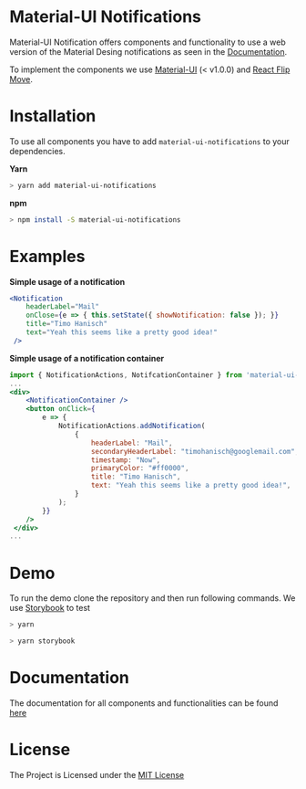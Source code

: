 # Material-UI Notifications

Material-UI Notification offers components and functionality to use a web version of the Material Desing notifications as seen
in the [Documentation](https://material.io/guidelines/patterns/notifications.html#notifications-anatomy-of-a-notification).

To implement the components we use [Material-UI](https://github.com/mui-org/material-ui) (< v1.0.0) and [React Flip Move](https://github.com/joshwcomeau/react-flip-move).

# Installation

To use all components you have to add `material-ui-notifications` to your dependencies.

**Yarn**
```bash
> yarn add material-ui-notifications
```

**npm**
```bash
> npm install -S material-ui-notifications
```
# Examples

**Simple usage of a notification**

```jsx
<Notification
    headerLabel="Mail"
    onClose={e => { this.setState({ showNotification: false }); }}
    title="Timo Hanisch"
    text="Yeah this seems like a pretty good idea!"
 />
```

**Simple usage of a notification container**

```jsx
import { NotificationActions, NotifcationContainer } from 'material-ui-notifications';
...
<div>
    <NotificationContainer />
    <button onClick={
        e => { 
            NotificationActions.addNotification(
                {
                    headerLabel: "Mail",
                    secondaryHeaderLabel: "timohanisch@googlemail.com",
                    timestamp: "Now",
                    primaryColor: "#ff0000",
                    title: "Timo Hanisch",
                    text: "Yeah this seems like a pretty good idea!",
                }
            ); 
        }}
    />
 </div>
...
```

# Demo

To run the demo clone the repository and then run following commands. We use [Storybook](https://github.com/storybooks/storybook) to test 

```bash
> yarn

> yarn storybook
```

# Documentation

The documentation for all components and functionalities can be found [here](/documentation/api.md)

# License
The Project is Licensed under the [MIT License](/LICENSE)
